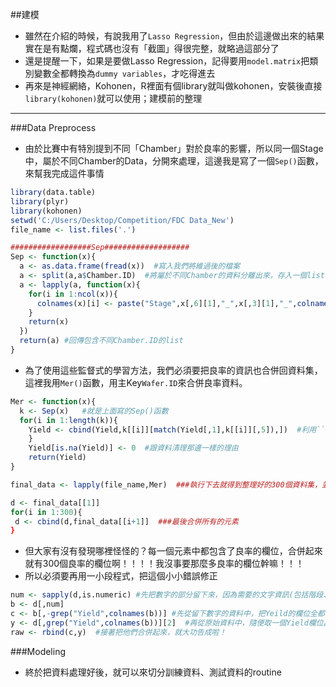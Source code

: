 ##建模
- 雖然在介紹的時候，有說我用了```Lasso Regression```，但由於這邊做出來的結果實在是有點爛，程式碼也沒有「截圖」得很完整，就略過這部分了
- 還是提醒一下，如果是要做Lasso Regression，記得要用```model.matrix```把類別變數全都轉換為```dummy variables```，才吃得進去
- 再來是神經網絡，Kohonen，R裡面有個library就叫做kohonen，安裝後直接```library(kohonen)```就可以使用；建模前的整理

---

###Data Preprocess
- 由於比賽中有特別提到不同「Chamber」對於良率的影響，所以同一個Stage中，屬於不同Chamber的Data，分開來處理，這邊我是寫了一個```Sep()```函數，來幫我完成這件事情
```R
library(data.table)
library(plyr)
library(kohonen)
setwd('C:/Users/Desktop/Competition/FDC Data_New')
file_name <- list.files('.')

##################Sep###################
Sep <- function(x){
  a <- as.data.frame(fread(x))  #寫入我們將維過後的檔案
  a <- split(a,a$Chamber.ID)  #將屬於不同Chamber的資料分離出來，存入一個list
  a <- lapply(a, function(x){
    for(i in 1:ncol(x)){
      colnames(x)[i] <- paste("Stage",x[,6][1],"_",x[,3][1],"_",colnames(x)[i],sep="")  #用迴圈把分離出來的資料欄位，標上對應的Chamber.ID
    }
    return(x)
  })
  return(a) #回傳包含不同Chamber.ID的list
}

```
- 為了使用這些監督式的學習方法，我們必須要把良率的資訊也合併回資料集，這裡我用```Mer()```函數，用主Key```Wafer.ID```來合併良率資料。
```R
Mer <- function(x){
  k <- Sep(x)   #就是上面寫的Sep()函數
  for(i in 1:length(k)){
    Yield <- cbind(Yield,k[[i]][match(Yield[,1],k[[i]][,5]),])  #利用```match()```進行比對，這是一個超級好用的函數，可以幫你比對相符合的欄位，如果沒東西回傳還會幫你傳空值
    }
    Yield[is.na(Yield)] <- 0  #跟資料清理那邊一樣的理由
    return(Yield)
}

final_data <- lapply(file_name,Mer)  ###執行下去就得到整理好的300個資料集，並存放在一個list裡面

d <- final_data[[1]]
for(i in 1:300){
 d <- cbind(d,final_data[[i+1]]  ###最後合併所有的元素
}
```
- 但大家有沒有發現哪裡怪怪的？每一個元素中都包含了良率的欄位，合併起來就有300個良率的欄位啊！！！！我沒事要那麼多良率的欄位幹嘛！！！
- 所以必須要再用一小段程式，把這個小小錯誤修正
```R
num <- sapply(d,is.numeric) #先把數字的部分留下來，因為需要的文字資訊(包括階段、Chamber等，我們都做在欄位名稱上了)
b <- d[,num]
c <- b[,-grep("Yield",colnames(b))] #先從留下數字的資料中，把Yeild的欄位全都拿掉
y <- d[,grep("Yield",colnames(b))][2]  #再從原始資料中，隨便取一個Yield欄位出來
raw <- rbind(c,y)  #接著把他們合併起來，就大功告成啦！
```

###Modeling
- 終於把資料處理好後，就可以來切分訓練資料、測試資料的routine
```R
